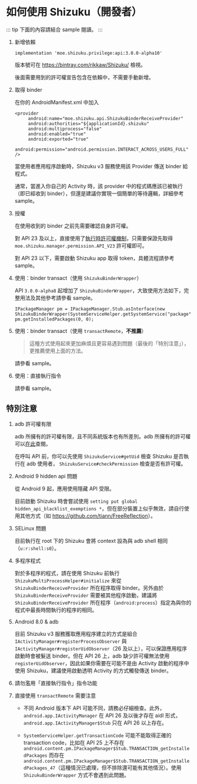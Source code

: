 # 如何使用 Shizuku（開發者）

::: tip
下面的內容請結合 sample 閱讀。
:::

1. 新增依賴
   
   ```
   implementation 'moe.shizuku.privilege:api:3.0.0-alpha10'
   ```

   版本號可在 <https://bintray.com/rikkaw/Shizuku/> 檢視。

   後面需要用到的許可權宣告包含在依賴中，不需要手動新增。
   
2. 取得 binder

   在你的 AndroidManifest.xml 中加入

   ```
   <provider
        android:name="moe.shizuku.api.ShizukuBinderReceiveProvider"
        android:authorities="${applicationId}.shizuku"
        android:multiprocess="false"
        android:enabled="true"
        android:exported="true"
        android:permission="android.permission.INTERACT_ACROSS_USERS_FULL" />
   ```

   當使用者應用程序啟動時，Shizuku v3 服務使用該 Provider 傳送 binder 給程式。

   通常，當進入你自己的 Activity 時，該 provider 中的程式碼應該已被執行（即已經收到 binder），但還是建議你實現一個簡單的等待邏輯，詳細參考 sample。

3. 授權

   在使用收到的 binder 之前先需要確認自身許可權。

   對 API 23 及以上，直接使用了[執行時許可權機制](https://developer.android.com/distribute/best-practices/develop/runtime-permissions)，只需要保證先取得 `moe.shizuku.manager.permission.API_V23` 許可權即可。

   對 API 23 以下，需要啟動 Shizuku app 取得 token，具體流程請參考 sample。

4. 使用：binder transact（使用 `ShizukuBinderWrapper`）

   API `3.0.0-alpha8` 起增加了 `ShizukuBinderWrapper`，大致使用方法如下，完整用法及其他參考請參看 sample。

   ```
   IPackageManager pm = IPackageManager.Stub.asInterface(new ShizukuBinderWrapper(SystemServiceHelper.getSystemService("package")));
   pm.getInstalledPackages(0, 0);
   ```

5. 使用：binder transact（使用 `transactRemote`，**不推薦**）

   > 這種方式使用起來更加麻煩且更容易遇到問題（最後的「特別注意」），更推薦使用上面的方法。

   請參看 sample。

6. 使用：直接執行指令
     
   請參看 sample。

## 特別注意

1. adb 許可權有限

   adb 所擁有的許可權有限，且不同系統版本也有所差別。adb 所擁有的許可權可以[在此](https://github.com/aosp-mirror/platform_frameworks_base/blob/master/packages/Shell/AndroidManifest.xml)查閱。
   
   在呼叫 API 前，你可以先使用 `ShizukuService#getUid` 檢查 Shizuku 是否執行在 adb 使用者， `ShizukuService#checkPermission` 檢查是否有許可權。

2. Android 9 hidden api 問題

   從 Android 9 起，應用使用隱藏 API 受限。

   目前啟動 Shizuku 時會嘗試使用 `setting put global hidden_api_blacklist_exemptions *`，但在部分裝置上似乎無效，請自行使用其他方式（如 <https://github.com/tiann/FreeReflection>）。

3. SELinux 問題

   目前執行在 root 下的 Shizuku 會將 context 設為與 adb shell 相同（`u:r:shell:s0`）。

4. 多程序程式

   對於多程序的程式，請在使用 Shizuku 前執行 `ShizukuMultiProcessHelper#initialize` 來從 `ShizukuBinderReceiveProvider` 所在程序取得 binder。另外由於 `ShizukuBinderReceiveProvider` 需要被其他程序啟動，建議將 `ShizukuBinderReceiveProvider` 所在程序（`android:process`）指定為與你的程式中最長時間執行的程序的相同。

5. Android 8.0 & adb

   目前 Shizuku v3 服務獲取應用程序建立的方式是組合 `IActivityManager#registerProcessObserver` 與 `IActivityManager#registerUidObserver`（26 及以上），可以保證應用程序啟動時會被髮送 binder。但在 API 26 上，adb 缺少許可權無法使用 `registerUidObserver`，因此如果你需要在可能不是由 Activity 啟動的程序中使用 Shizuku，建議使用啟動透明 Activity 的方式觸發傳送 binder。
   
5. 請勿濫用「直接執行指令」指令功能

6. 直接使用 `transactRemote` 需要注意

   * 不同 Android 版本下 API 可能不同，請務必仔細檢查。此外，`android.app.IActivityManager` 在 API 26 及以後才存在 aidl 形式， `android.app.IActivityManager$Stub` 只在 API 26 以上存在。

   * `SystemServiceHelper.getTransactionCode` 可能不能取得正確的 transaction code，比如在 API 25 上不存在 `android.content.pm.IPackageManager$Stub.TRANSACTION_getInstalledPackages` 而存在 `android.content.pm.IPackageManager$Stub.TRANSACTION_getInstalledPackages_47`（這種情況已處理，但不排除還可能有其他情況）。使用 `ShizukuBinderWrapper` 方式不會遇到此問題。
